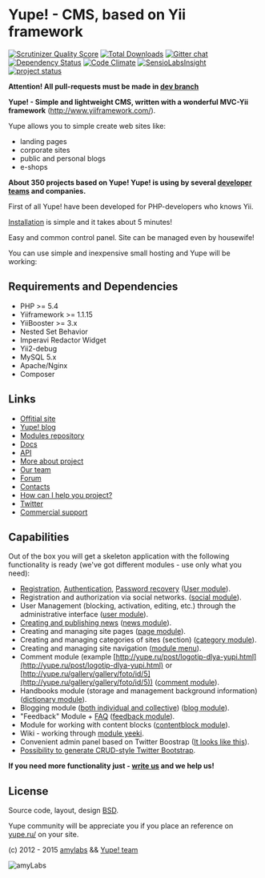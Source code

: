 Yupe! - CMS, based on Yii framework
==================================

[![Scrutinizer Quality Score](https://scrutinizer-ci.com/g/yupe/yupe/badges/quality-score.png?s=7530a908ed160af10407a051474a9064325510cc)](https://scrutinizer-ci.com/g/yupe/yupe/)
[![Total Downloads](https://poser.pugx.org/yupe/yupe/downloads.png)](https://packagist.org/packages/yupe/yupe)
[![Gitter chat](https://badges.gitter.im/yupe/yupe.png)](https://gitter.im/yupe/yupe)
[![Dependency Status](https://www.versioneye.com/user/projects/52fc8213ec1375edd50002b8/badge.png)](https://www.versioneye.com/user/projects/52fc8213ec1375edd50002b8)
[![Code Climate](https://codeclimate.com/github/yupe/yupe.png)](https://codeclimate.com/github/yupe/yupe)
[![SensioLabsInsight](https://insight.sensiolabs.com/projects/bc6a0620-0bc7-4bb8-9e80-02e586fd1b87/mini.png)](https://insight.sensiolabs.com/projects/bc6a0620-0bc7-4bb8-9e80-02e586fd1b87)
[![project status](http://stillmaintained.com/yupe/yupe.png)](http://stillmaintained.com/yupe/yupe)

**Attention! All pull-requests must be made in [dev branch](https://github.com/yupe/yupe/tree/dev)**

**Yupe! - Simple and lightweight CMS, written with a wonderful MVC-Yii framework** (http://www.yiiframework.com/).

Yupe allows you to simple create web sites like:

* landing pages
* corporate sites
* public and personal blogs
* e-shops

**About 350 projects based on Yupe! Yupe! is using by several [developer teams](http://yupe.ru/pages/friends) and companies.**

First of all Yupe! have been developed for PHP-developers who knows Yii.

[Installation](http://yupe.ru/docs/install.html) is simple and it takes about 5 minutes!

Easy and common control panel. Site can be managed even by housewife!

You can use simple and inexpensive small hosting and Yupe will be working:

Requirements and Dependencies
------------------------
* PHP >= 5.4
* Yiiframework >= 1.1.15
* YiiBooster >= 3.x
* Nested Set Behavior
* Imperavi Redactor Widget
* Yii2-debug
* MySQL 5.x
* Apaсhe/Nginx
* Composer

Links
------

* [Offitial site](http://yupe.ru/)
* [Yupe! blog](http://yupe.ru/blogs/yupe-mini-cms-yii)
* [Modules repository](https://github.com/yupe/yupe-ext)
* [Docs](http://yupe.ru/docs/index.html)
* [API](http://api.yupe.ru/)
* [More about project](http://yupe.ru/pages/about)
* [Our team](http://yupe.ru/docs/yupe/team.html)
* [Forum](http://talk.yupe.ru/)
* [Contacts](http://yupe.ru/contacts)
* [How can I help you project?](http://yupe.ru/docs/yupe/assistance.project.html)
* [Twitter](https://twitter.com/#!/YupeCms)
* [Commercial support](http://amylabs.ru/contact)

Capabilities
-----------

Out of the box you will get a skeleton application with the following functionality is ready
(we've got different modules - use only what you need):

* [Registration](http://yupe.ru/registration), [Authentication](http://yupe.ru/login), [Password recovery](http://yupe.ru/recovery) ([User module](https://github.com/yupe/yupe/tree/master/protected/modules/user)).
* Registration and authorization via social networks. ([social module](https://github.com/yupe/yupe/tree/master/protected/modules/social)).
* User Management (blocking, activation, editing, etc.) through the administrative interface ([user module](https://github.com/yupe/yupe/tree/master/protected/modules/user)).
* [Creating and publishing news](http://yupe.ru/story/ocherednoy-sayt-na-yupi) ([news module](https://github.com/yupe/yupe/tree/master/protected/modules/news)).
* Creating and managing site pages ([page module](https://github.com/yupe/yupe/tree/master/protected/modules/page)).
* Creating and managing categories of sites (section) ([category module](https://github.com/yupe/yupe/tree/master/protected/modules/category)).
* Creating and managing site navigation ([module menu](https://github.com/yupe/yupe/tree/master/protected/modules/menu)).
* Comment module (example [http://yupe.ru/post/logotip-dlya-yupi.html](http://yupe.ru/post/logotip-dlya-yupi.html) or [http://yupe.ru/gallery/gallery/foto/id/5](http://yupe.ru/gallery/gallery/foto/id/5)) ([comment module](https://github.com/yupe/yupe/tree/master/protected/modules/comment)).
* Handbooks module (storage and management background information) ([dictionary module](https://github.com/yupe/yupe/tree/master/protected/modules/dictionary)).
* Blogging module ([both individual and collective](http://yupe.ru/blog/yupe-mini-cms-yii)) ([blog module](https://github.com/yupe/yupe/tree/master/protected/modules/blog)).
* "Feedback" Module + [FAQ](http://yupe.ru/faq) ([feedback module](https://github.com/yupe/yupe/tree/master/protected/modules/feedback)).
* Module for working with content blocks ([contentblock module](https://github.com/yupe/yupe/tree/master/protected/modules/contentblock)).
* Wiki - working through [module yeeki](http://rmcreative.ru/blog/post/yeeki).
* Convenient admin panel based on Twitter Boostrap  ([It looks like this](http://yupe.ru/gallery/gallery/show/1)).
* [Possibility to generate CRUD-style Twitter Bootstrap](https://github.com/yupe/yupe/tree/master/protected/modules/yupe/extensions/yupe).

**If you need more functionality just - [write us](http://amylabs.ru/contact) and we help us!**

License
--------

Source code, layout, design [BSD](http://ru.wikipedia.org/wiki/%D0%9B%D0%B8%D1%86%D0%B5%D0%BD%D0%B7%D0%B8%D1%8F_BSD).

Yupe community will be appreciate you if you place an reference on [yupe.ru/](http://yupe.ru/) on your site.



(c) 2012 - 2015 [amylabs](http://amylabs.ru) && [Yupe! team](http://yupe.ru/)

![amyLabs](http://amylabs.ru/images/logo.png)
